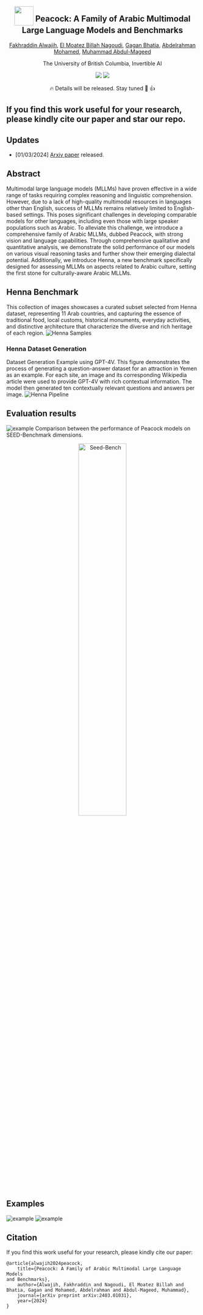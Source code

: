 <div align="center">


<h2 class="papername"> <img src="./assets/logo3.png" style="vertical-align: -10px;" :height="50px" width="50px">  Peacock: A Family of Arabic Multimodal Large Language Models and Benchmarks </h2>
<div>
<div>
    <a href="https://dlnlp.ai/index.html#Team" target="_blank">Fakhraddin Alwajih</a>,
    <a href="https://dlnlp.ai/index.html#Team" target="_blank">El Moatez Billah Nagoudi</a>,
    <a href="https://dlnlp.ai/index.html#Team" target="_blank">Gagan Bhatia</a>,
    <a href="https://dlnlp.ai/index.html#Team" target="_blank">Abdelrahman Mohamed</a>,
    <a href="https://dlnlp.ai/index.html#Team" target="_blank">Muhammad Abdul-Mageed</a>
</div>

The University of British Columbia, Invertible AI<br>


<p align="center">
    <a href='https://github.com/UBC-NLP/peacock'><img src='https://img.shields.io/badge/Project-Page-Green'></a>
    <a href='https://arxiv.org/abs/2403.01031'><img src='https://img.shields.io/badge/Paper-Arxiv-red'></a>
   
  </p> 

:fire: Details will be released. Stay tuned :beers: :+1: 

</div>
</div>


## If you find this work useful for your research, please kindly cite our paper and star our repo.

## Updates
- [01/03/2024] [Arxiv paper](https://arxiv.org/abs/2403.01031) released.
<!-- - [11/2023] [Project page](https://peacock.github.io) released. -->

## Abstract
Multimodal large language models (MLLMs) have proven effective in a wide range of tasks requiring complex reasoning and linguistic comprehension. However, due to a lack of high-quality multimodal resources in languages other than English, success of MLLMs remains relatively limited to English-based settings. This poses significant challenges in developing comparable models for other languages, including even those with large speaker populations such as Arabic. To alleviate this challenge, we introduce a comprehensive family of Arabic MLLMs, dubbed Peacock, with strong vision and language capabilities. Through comprehensive qualitative and quantitative analysis, we demonstrate the solid performance of our models on various visual reasoning tasks and further show their emerging dialectal potential. Additionally, we introduce Henna, a new benchmark specifically designed for assessing MLLMs on aspects related to Arabic culture, setting the first stone for culturally-aware Arabic MLLMs.

## Henna Benchmark
 This collection of images showcases a curated subset selected from Henna dataset, representing 11 Arab
countries, and capturing the essence of traditional food, local customs, historical monuments, everyday activities,
and distinctive architecture that characterize the diverse and rich heritage of each region.
![Henna Samples](assets/vlm_arabic-ara_examples.png)
### Henna Dataset Generation 
Dataset Generation Example using GPT-4V. This figure demonstrates the process of generating a
question-answer dataset for an attraction in Yemen as an example. For each site, an image and its corresponding
Wikipedia article were used to provide GPT-4V with rich contextual information. The model then generated ten
contextually relevant questions and answers per image.
![Henna Pipeline](assets/vlm_arabic-ara-bench.png)
## Evaluation results
![example](assets/eval_results.png)
Comparison between the performance of Peacock
models on SEED-Benchmark dimensions.
<p align="center">
  <img src="assets/seed.png" alt="Seed-Bench" width="50%"/>
</p>

## Examples
![example](assets/peacock.png)
![example](assets/sample.png)



## Citation

If you find this work useful for your research, please kindly cite our paper:
```
@article{alwajih2024peacock,
    title={Peacock: A Family of Arabic Multimodal Large Language Models
and Benchmarks},
    author={Alwajih, Fakhraddin and Nagoudi, El Moatez Billah and Bhatia, Gagan and Mohamed, Abdelrahman and Abdul-Mageed, Muhammad},
    journal={arXiv preprint arXiv:2403.01031},
    year={2024}
}
```


